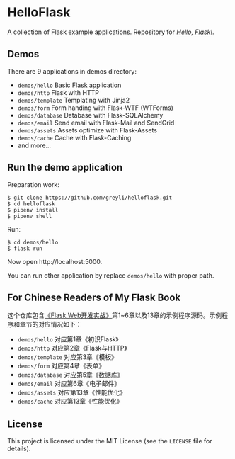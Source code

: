 # HelloFlask
A collection of Flask example applications. Repository for [*Hello, Flask!*](https://zhuanlan.zhihu.com/p/29907260).

## Demos

There are 9 applications in demos directory:

- `demos/hello`  Basic Flask application
- `demos/http`  Flask with HTTP
- `demos/template` Templating with Jinja2
- `demos/form`  Form handing with Flask-WTF (WTForms)
- `demos/database`  Database with Flask-SQLAlchemy
- `demos/email`  Send email with Flask-Mail and SendGrid
- `demos/assets`  Assets optimize with Flask-Assets
- `demos/cache`  Cache with Flask-Caching
- and more...

## Run the demo application

Preparation work:
```
$ git clone https://github.com/greyli/helloflask.git
$ cd helloflask
$ pipenv install
$ pipenv shell
```

Run:
```
$ cd demos/hello
$ flask run
```
Now open http://localhost:5000.

You can run other application by replace `demos/hello` with proper path.

## For Chinese Readers of My Flask Book

这个仓库包含[《Flask Web开发实战》](http://helloflask.com/book)第1~6章以及13章的示例程序源码。示例程序和章节的对应情况如下：

- `demos/hello`  对应第1章《初识Flask》
- `demos/http`  对应第2章《Flask与HTTP》
- `demos/template`  对应第3章《模板》
- `demos/form`  对应第4章《表单》
- `demos/database`  对应第5章《数据库》
- `demos/email`  对应第6章《电子邮件》
- `demos/assets`  对应第13章《性能优化》
- `demos/cache`  对应第13章《性能优化》

## License

This project is licensed under the MIT License (see the
`LICENSE` file for details).
